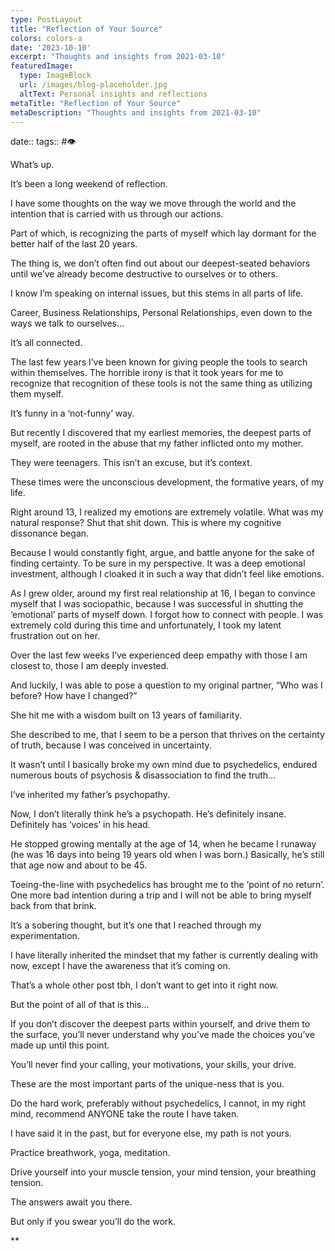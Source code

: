 ```yaml
---
type: PostLayout
title: "Reflection of Your Source"
colors: colors-a
date: '2023-10-10'
excerpt: "Thoughts and insights from 2021-03-10"
featuredImage:
  type: ImageBlock
  url: /images/blog-placeholder.jpg
  altText: Personal insights and reflections
metaTitle: "Reflection of Your Source"
metaDescription: "Thoughts and insights from 2021-03-10"
---
```

date:: 
tags:: #👁

What’s up.

It’s been a long weekend of reflection. 

I have some thoughts on the way we move through the world and the intention that is carried with us through our actions. 

Part of which, is recognizing the parts of myself which lay dormant for the better half of the last 20 years. 

The thing is, we don’t often find out about our deepest-seated behaviors until we’ve already become destructive to ourselves or to others.

I know I’m speaking on internal issues, but this stems in all parts of life.

Career, Business Relationships, Personal Relationships, even down to the ways we talk to ourselves…

It’s all connected.

The last few years I’ve been known for giving people the tools to search within themselves. The horrible irony is that it took years for me to recognize that recognition of these tools is not the same thing as utilizing them myself.

It’s funny in a ‘not-funny’ way.

But recently I discovered that my earliest memories, the deepest parts of myself, are rooted in the abuse that my father inflicted onto my mother.

They were teenagers. This isn’t an excuse, but it’s context.

These times were the unconscious development, the formative years, of my life.

Right around 13, I realized my emotions are extremely volatile. What was my natural response? Shut that shit down. This is where my cognitive dissonance began.

Because I would constantly fight, argue, and battle anyone for the sake of finding certainty. To be sure in my perspective. It was a deep emotional investment, although I cloaked it in such a way that didn’t feel like emotions.

As I grew older, around my first real relationship at 16, I began to convince myself that I was sociopathic, because I was successful in shutting the ‘emotional’ parts of myself down. I forgot how to connect with people. I was extremely cold during this time and unfortunately, I took my latent frustration out on her.

Over the last few weeks I’ve experienced deep empathy with those I am closest to, those I am deeply invested.

And luckily, I was able to pose a question to my original partner, “Who was I before? How have I changed?”

She hit me with a wisdom built on 13 years of familiarity.

She described to me, that I seem to be a person that thrives on the certainty of truth, because I was conceived in uncertainty.

It wasn’t until I basically broke my own mind due to psychedelics, endured numerous bouts of psychosis & disassociation to find the truth…

I’ve inherited my father’s psychopathy.

Now, I don’t literally think he’s a psychopath. He’s definitely insane. Definitely has ‘voices’ in his head.

He stopped growing mentally at the age of 14, when he became I runaway (he was 16 days into being 19 years old when I was born.) Basically, he’s still that age now and about to be 45.

Toeing-the-line with psychedelics has brought me to the ‘point of no return’. One more bad intention during a trip and I will not be able to bring myself back from that brink.

It’s a sobering thought, but it’s one that I reached through my experimentation. 

I have literally inherited the mindset that my father is currently dealing with now, except I have the awareness that it’s coming on.

That’s a whole other post tbh, I don’t want to get into it right now.

But the point of all of that is this… 

If you don’t discover the deepest parts within yourself, and drive them to the surface, you’ll never understand why you’ve made the choices you’ve made up until this point.

You’ll never find your calling, your motivations, your skills, your drive.

These are the most important parts of the unique-ness that is you.

Do the hard work, preferably without psychedelics, I cannot, in my right mind, recommend ANYONE take the route I have taken.

I have said it in the past, but for everyone else, my path is not yours.

Practice breathwork, yoga, meditation.

Drive yourself into your muscle tension, your mind tension, your breathing tension.

The answers await you there.

But only if you swear you’ll do the work.

**
